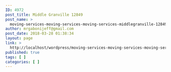 ```yaml
---
ID: 4972
post_title: Middle Granville 12849
post_name: >
  moving-services-moving-services-moving-services-middlegranville-12849
author: mrgabonijeff@gmail.com
post_date: 2018-03-28 01:38:34
layout: page
link: >
  http://localhost/wordpress/moving-services-moving-services-moving-services-middlegranville-12849/
published: true
tags: [ ]
categories: [ ]
---
```

